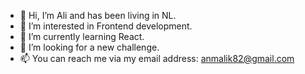 - 👋 Hi, I’m Ali and has been living in NL.
- 👀 I’m interested in Frontend development.
- 🌱 I’m currently learning React.
- 💞️ I’m looking for a new challenge.
- 📫 You can reach me via my email address: anmalik82@gmail.com

<!---
anmalik82/anmalik82 is a ✨ special ✨ repository because its `README.md` (this file) appears on your GitHub profile.
You can click the Preview link to take a look at your changes.
--->
